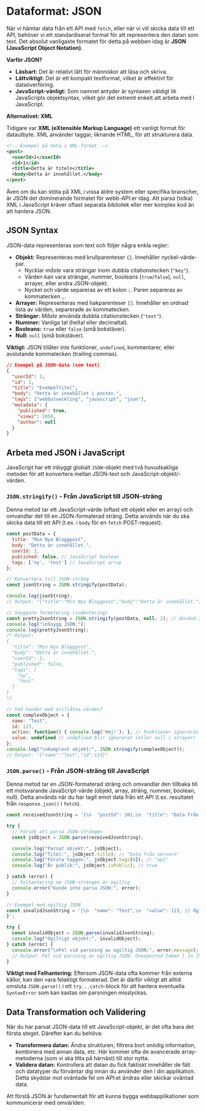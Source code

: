 # Dataformat: JSON

När vi hämtar data från ett API med `fetch`, eller när vi vill skicka data till ett API, behöver vi ett standardiserat format för att representera den datan som text. Det absolut vanligaste formatet för detta på webben idag är **JSON (JavaScript Object Notation)**.

**Varför JSON?**

*   **Läsbart:** Det är relativt lätt för människor att läsa och skriva.
*   **Lättviktigt:** Det är ett kompakt textformat, vilket är effektivt för dataöverföring.
*   **JavaScript-vänligt:** Som namnet antyder är syntaxen väldigt lik JavaScripts objektsyntax, vilket gör det extremt enkelt att arbeta med i JavaScript.

**Alternativet: XML**

Tidigare var **XML (eXtensible Markup Language)** ett vanligt format för datautbyte. XML använder taggar, liknande HTML, för att strukturera data.

```xml
<!-- Exempel på data i XML-format -->
<post>
  <userId>1</userId>
  <id>1</id>
  <title>Detta är titeln</title>
  <body>Detta är innehållet.</body>
</post>
```

Även om du kan stöta på XML i vissa äldre system eller specifika branscher, är JSON det dominerande formatet för webb-API:er idag. Att parsa (tolka) XML i JavaScript kräver oftast separata bibliotek eller mer komplex kod än att hantera JSON.

## JSON Syntax

JSON-data representeras som text och följer några enkla regler:

*   **Objekt:** Representeras med krullparenteser `{}`. Innehåller nyckel-värde-par.
    *   Nycklar *måste* vara strängar inom dubbla citationstecken (`"key"`).
    *   Värden kan vara strängar, nummer, booleans (`true`/`false`), `null`, arrayer, eller andra JSON-objekt.
    *   Nyckel och värde separeras av ett kolon `:`. Paren separeras av kommatecken `,`.
*   **Arrayer:** Representeras med hakparenteser `[]`. Innehåller en ordnad lista av värden, separerade av kommatecken.
*   **Strängar:** *Måste* använda dubbla citationstecken (`"text"`).
*   **Nummer:** Vanliga tal (heltal eller decimaltal).
*   **Booleans:** `true` eller `false` (små bokstäver).
*   **Null:** `null` (små bokstäver).

**Viktigt:** JSON tillåter *inte* funktioner, `undefined`, kommentarer, eller avslutande kommatecken (trailing commas).

```json
// Exempel på JSON-data (som text)
{
  "userId": 1,
  "id": 1,
  "title": "Exempeltitel",
  "body": "Detta är innehållet i posten.",
  "tags": ["webbutveckling", "javascript", "json"],
  "metadata": {
    "published": true,
    "views": 1050,
    "author": null
  }
}
```

## Arbeta med JSON i JavaScript

JavaScript har ett inbyggt globalt `JSON`-objekt med två huvudsakliga metoder för att konvertera mellan JSON-text och JavaScript-objekt/-värden.

### `JSON.stringify()` - Från JavaScript till JSON-sträng

Denna metod tar ett JavaScript-värde (oftast ett objekt eller en array) och omvandlar det till en JSON-formaterad sträng. Detta används när du ska skicka data till ett API (t.ex. i `body` för en `fetch` POST-request).

```javascript
const postData = {
  title: "Min Nya Bloggpost",
  body: "Detta är innehållet.",
  userId: 1,
  published: false, // JavaScript boolean
  tags: ['ny', 'test'] // JavaScript array
};

// Konvertera till JSON-sträng
const jsonString = JSON.stringify(postData);

console.log(jsonString);
// Output: "{"title":"Min Nya Bloggpost","body":"Detta är innehållet.","userId":1,"published":false,"tags":["ny","test"]}"

// Snyggare formatering (indentering)
const prettyJsonString = JSON.stringify(postData, null, 2); // Använd 2 mellanslag för indentering
console.log("\nSnygg JSON:");
console.log(prettyJsonString);
/* Output:
{
  "title": "Min Nya Bloggpost",
  "body": "Detta är innehållet.",
  "userId": 1,
  "published": false,
  "tags": [
    "ny",
    "test"
  ]
}
*/

// Vad händer med otillåtna värden?
const complexObject = {
  name: "Test",
  id: 123,
  action: function() { console.log('Hej!'); }, // Funktioner ignoreras
  value: undefined // undefined blir ignorerat (eller null i arrayer)
};
console.log("\nKomplext objekt:", JSON.stringify(complexObject));
// Output: "{"name":"Test","id":123}"
```

### `JSON.parse()` - Från JSON-sträng till JavaScript

Denna metod tar en JSON-formaterad sträng och omvandlar den tillbaka till ett motsvarande JavaScript-värde (objekt, array, sträng, nummer, boolean, null). Detta används när du har tagit emot data från ett API (t.ex. resultatet från `response.json()` i `fetch`).

```javascript
const receivedJsonString = '{\n  "postId": 101,\n  "title": "Data från servern",\n  "tags": ["api", "data"],\n  "isPublic": true\n}';

try {
  // Försök att parsa JSON-strängen
  const jsObject = JSON.parse(receivedJsonString);

  console.log("Parsat objekt:", jsObject);
  console.log("Titel:", jsObject.title); // "Data från servern"
  console.log("Första taggen:", jsObject.tags[0]); // "api"
  console.log("Är publik:", jsObject.isPublic); // true

} catch (error) {
  // Felhantering om JSON-strängen är ogiltig
  console.error("Kunde inte parsa JSON:", error);
}

// Exempel med ogiltig JSON
const invalidJsonString = '{\n  "name": "Test",\n  "value": 123, // Ogiltigt: avslutande kommatecken
}';

try {
  const invalidObject = JSON.parse(invalidJsonString);
  console.log("Ogiltigt objekt:", invalidObject);
} catch (error) {
  console.error("\nFel vid parsning av ogiltig JSON:", error.message);
  // Output: Fel vid parsning av ogiltig JSON: Unexpected token } in JSON at position ...
}
```

**Viktigt med Felhantering:** Eftersom JSON-data ofta kommer från externa källor, kan den vara felaktigt formaterad. Det är därför viktigt att alltid omsluta `JSON.parse()` i ett `try...catch`-block för att hantera eventuella `SyntaxError` som kan kastas om parsningen misslyckas.

## Data Transformation och Validering

När du har parsat JSON-data till ett JavaScript-objekt, är det ofta bara det första steget. Därefter kan du behöva:

*   **Transformera datan:** Ändra strukturen, filtrera bort onödig information, kombinera med annan data, etc. Här kommer ofta de avancerade array-metoderna (som vi ska titta på härnäst) till stor nytta.
*   **Validera datan:** Kontrollera att datan du fick faktiskt innehåller de fält och datatyper du förväntar dig innan du använder den i din applikation. Detta skyddar mot oväntade fel om API:et ändras eller skickar oväntad data.

Att förstå JSON är fundamentalt för att kunna bygga webbapplikationer som kommunicerar med omvärlden.
